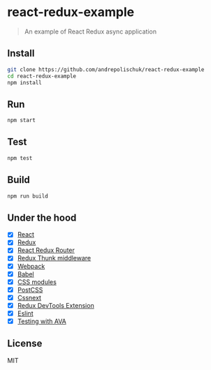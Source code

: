 # react-redux-example

> An example of React Redux async application

## Install

```sh
git clone https://github.com/andrepolischuk/react-redux-example
cd react-redux-example
npm install
```

## Run

```sh
npm start
```

## Test

```sh
npm test
```

## Build

```sh
npm run build
```

## Under the hood

* [x] [React](https://github.com/facebook/react)
* [x] [Redux](https://github.com/reactjs/redux)
* [x] [React Redux Router](https://github.com/reactjs/react-router-redux)
* [x] [Redux Thunk middleware](https://github.com/gaearon/redux-thunk)
* [x] [Webpack](https://github.com/webpack/webpack)
* [x] [Babel](https://github.com/babel/babel)
* [x] [CSS modules](https://github.com/css-modules/css-modules)
* [x] [PostCSS](https://github.com/postcss/postcss)
* [x] [Cssnext](https://github.com/MoOx/postcss-cssnext)
* [x] [Redux DevTools Extension](https://github.com/zalmoxisus/redux-devtools-extension)
* [x] [Eslint](https://github.com/eslint/eslint)
* [x] [Testing with AVA](https://github.com/sindresorhus/ava)

## License

MIT
